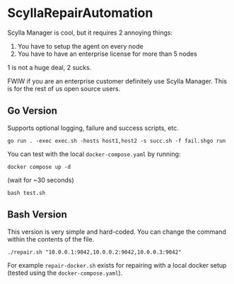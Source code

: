 # ScyllaRepairAutomation

Scylla Manager is cool, but it requires 2 annoying things:

1. You have to setup the agent on every node
2. You have to have an enterprise license for more than 5 nodes

1 is not a huge deal, 2 sucks.

FWIW if you are an enterprise customer definitely use Scylla Manager. This is for the rest of us open source users.

## Go Version

Supports optional logging, failure and success scripts, etc.

```
go run . -exec exec.sh -hosts host1,host2 -s succ.sh -f fail.shgo run
```

You can test with the local `docker-compose.yaml` by running:

```
docker compose up -d
```

(wait for ~30 seconds)

```
bash test.sh
```

## Bash Version

This version is very simple and hard-coded. You can change the command within the contents of the file.

```
./repair.sh "10.0.0.1:9042,10.0.0.2:9042,10.0.0.3:9042"
```

For example `repair-docker.sh` exists for repairing with a local docker setup (tested using the `docker-compose.yaml`).
